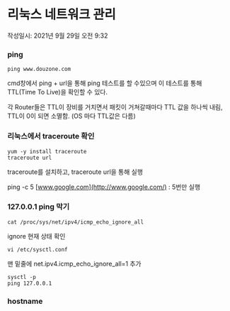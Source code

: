 # 리눅스 네트워크 관리

작성일시: 2021년 9월 29일 오전 9:32

### ping
```
ping www.douzone.com
```
cmd창에서 ping + url을 통해 ping 테스트를 할 수있으며 이 테스트를 통해 TTL(Time To Live)을 확인할 수 있다.

각 Router들은 TTL이 장비를 거치면서 패킷이 거쳐갈때마다 TTL 값을 하나씩 내림, TTL이 0이 되면 소멸함. (OS 마다 TTL값은 다름)



### **리눅스에서 traceroute 확인**
```
yum -y install traceroute
traceroute url
```
traceroute를 설치하고, traceroute  url을 통해 실행

ping -c 5 [www.google.com](http://www.google.com/) : 5번만 실행

### 127.0.0.1 ping 막기
```
cat /proc/sys/net/ipv4/icmp_echo_ignore_all
```
ignore  현재 상태 확인

```
vi /etc/sysctl.conf 
```
맨 밑줄에 net.ipv4.icmp_echo_ignore_all=1 추가

```
sysctl -p
ping 127.0.0.1
```

### hostname